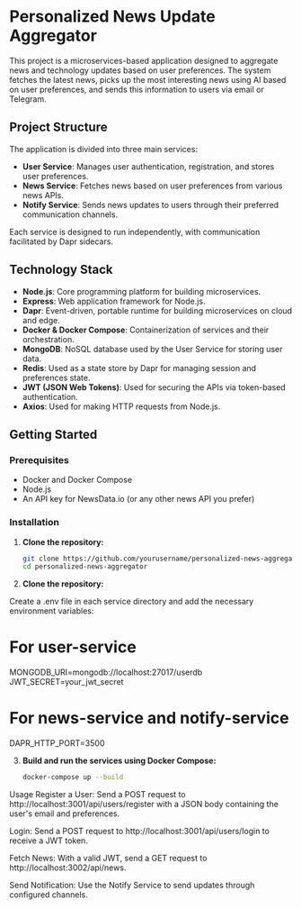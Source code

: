# Personalized News Update Aggregator

This project is a microservices-based application designed to aggregate news and technology updates based on user preferences. The system fetches the latest news, picks up the most interesting news using AI based on user preferences, and sends this information to users via email or Telegram.

## Project Structure

The application is divided into three main services:

- **User Service**: Manages user authentication, registration, and stores user preferences.
- **News Service**: Fetches news based on user preferences from various news APIs.
- **Notify Service**: Sends news updates to users through their preferred communication channels.

Each service is designed to run independently, with communication facilitated by Dapr sidecars.

## Technology Stack

- **Node.js**: Core programming platform for building microservices.
- **Express**: Web application framework for Node.js.
- **Dapr**: Event-driven, portable runtime for building microservices on cloud and edge.
- **Docker & Docker Compose**: Containerization of services and their orchestration.
- **MongoDB**: NoSQL database used by the User Service for storing user data.
- **Redis**: Used as a state store by Dapr for managing session and preferences state.
- **JWT (JSON Web Tokens)**: Used for securing the APIs via token-based authentication.
- **Axios**: Used for making HTTP requests from Node.js.

## Getting Started

### Prerequisites

- Docker and Docker Compose
- Node.js
- An API key for NewsData.io (or any other news API you prefer)

### Installation

1. **Clone the repository:**

   ```bash
   git clone https://github.com/yourusername/personalized-news-aggregator.git
   cd personalized-news-aggregator
    ```
   

2. **Clone the repository:**

Create a .env file in each service directory and add the necessary environment variables:

# For user-service
MONGODB_URI=mongodb://localhost:27017/userdb
JWT_SECRET=your_jwt_secret

# For news-service and notify-service
DAPR_HTTP_PORT=3500


3. **Build and run the services using Docker Compose:**

   ```bash
   docker-compose up --build
   ```


Usage
Register a User:
Send a POST request to http://localhost:3001/api/users/register with a JSON body containing the user's email and preferences.

Login:
Send a POST request to http://localhost:3001/api/users/login to receive a JWT token.

Fetch News:
With a valid JWT, send a GET request to http://localhost:3002/api/news.

Send Notification:
Use the Notify Service to send updates through configured channels.
